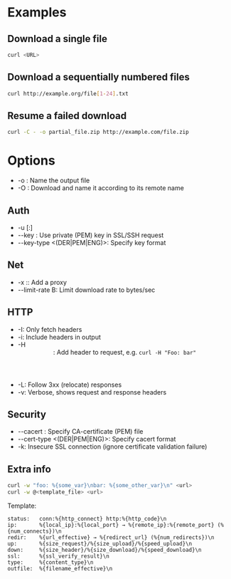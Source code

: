 # Examples

## Download a single file

```bash
curl <URL>
```

## Download a sequentially numbered files

```bash
curl http://example.org/file[1-24].txt
```

## Resume a failed download

```bash
curl -C - -o partial_file.zip http://example.com/file.zip
```

# Options

* -o <name>: Name the output file
* -O <remote>: Download <remote> and name it according to its remote name


## Auth

* -u <username>[:<password>]
* --key <file>: Use private (PEM) key in SSL/SSH request
* --key-type <(DER|PEM|ENG)>: Specify key format

## Net

* -x <host>:<port>: Add a proxy
* --limit-rate <num>B: Limit download rate to <num> bytes/sec


## HTTP

* -I: Only fetch headers
* -i: Include headers in output
* -H <header>: Add header to request, e.g. `curl -H "Foo: bar"`
* -L: Follow 3xx (relocate) responses
* -v: Verbose, shows request and response headers


## Security

* --cacert <file>: Specify CA-certificate (PEM) file
* --cert-type <(DER|PEM|ENG)>: Specify cacert format
* -k: Insecure SSL connection (ignore certificate validation failure)


## Extra info

```bash
curl -w "foo: %{some_var}\nbar: %{some_other_var}\n" <url>
curl -w @<template_file> <url>
```

Template:

```
status:   conn:%{http_connect} http:%{http_code}\n
ip:       %{local_ip}:%{local_port} → %{remote_ip}:%{remote_port} (%{num_connects})\n
redir:    %{url_effective} → %{redirect_url} (%{num_redirects})\n
up:       %{size_request}/%{size_upload}/%{speed_upload}\n
down:     %{size_header}/%{size_download}/%{speed_download}\n
ssl:      %{ssl_verify_result}\n
type:     %{content_type}\n
outfile:  %{filename_effective}\n
```
